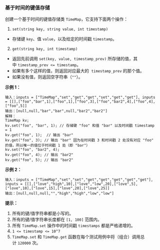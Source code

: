 ### 基于时间的键值存储 ###
创建一个基于时间的键值存储类 `TimeMap`，它支持下面两个操作：

1. `set(string key, string value, int timestamp)`

* 存储键 `key`、值 `value`，以及给定的时间戳 `timestamp`。
2. `get(string key, int timestamp)`

* 返回先前调用 `set(key, value, timestamp_prev)` 所存储的值，其中 `timestamp_prev <= timestamp`。
* 如果有多个这样的值，则返回对应最大的  `timestamp_prev` 的那个值。
* 如果没有值，则返回空字符串（`""`）。


**示例 1：**

```
输入：inputs = ["TimeMap","set","get","get","set","get","get"], inputs = [[],["foo","bar",1],["foo",1],["foo",3],["foo","bar2",4],["foo",4],["foo",5]]
输出：[null,null,"bar","bar",null,"bar2","bar2"]
解释：  
TimeMap kv;   
kv.set("foo", "bar", 1); // 存储键 "foo" 和值 "bar" 以及时间戳 timestamp = 1   
kv.get("foo", 1);  // 输出 "bar"   
kv.get("foo", 3); // 输出 "bar" 因为在时间戳 3 和时间戳 2 处没有对应 "foo" 的值，所以唯一的值位于时间戳 1 处（即 "bar"）   
kv.set("foo", "bar2", 4);   
kv.get("foo", 4); // 输出 "bar2"   
kv.get("foo", 5); // 输出 "bar2"   

```

**示例 2：**

```
输入：inputs = ["TimeMap","set","set","get","get","get","get","get"], inputs = [[],["love","high",10],["love","low",20],["love",5],["love",10],["love",15],["love",20],["love",25]]
输出：[null,null,null,"","high","high","low","low"]
```



**提示：**

1. 所有的键/值字符串都是小写的。
2. 所有的键/值字符串长度都在 `[1, 100]` 范围内。
3. 所有 `TimeMap.set` 操作中的时间戳 `timestamps` 都是严格递增的。
4. `1 <= timestamp <= 10^7`
5. `TimeMap.set` 和 `TimeMap.get` 函数在每个测试用例中将（组合）调用总计 `120000` 次。

